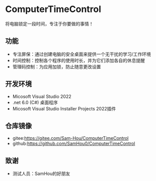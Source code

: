 # ComputerTimeControl
将电脑锁定一段时间，专注于你要做的事情！

## 功能
- 专注屏保：通过创建电脑的安全桌面来提供一个无干扰的学习/工作环境
- 时间控制：控制各个程序的使用时长，并为它们添加各自的休息提醒
- 管理码控制：为应用加锁，防止随意更改设置

## 开发环境
- Micosoft Visual Studio 2022
- .net 6.0 (C#) 桌面程序
- Micosoft Visual Studio Installer Projects 2022插件

## 仓库镜像
- gitee:https://gitee.com/Sam-Hou/ComputerTimeControl
- github:https://github.com/SamHou0/ComputerTimeControl

## 致谢
- 测试人员：SamHou的好朋友